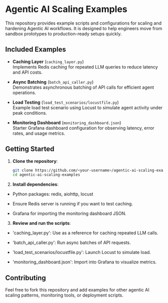 # Agentic AI Scaling Examples

This repository provides example scripts and configurations for scaling and hardening Agentic AI workflows. It is designed to help engineers move from sandbox prototypes to production-ready setups quickly.

## Included Examples

- **Caching Layer** (`caching_layer.py`)  
  Implements Redis caching for repeated LLM queries to reduce latency and API costs.

- **Async Batching** (`batch_api_caller.py`)  
  Demonstrates asynchronous batching of API calls for efficient agent operations.

- **Load Testing** (`load_test_scenarios/locustfile.py`)  
  Example load test scenario using Locust to simulate agent activity under peak conditions.

- **Monitoring Dashboard** (`monitoring_dashboard.json`)  
  Starter Grafana dashboard configuration for observing latency, error rates, and usage metrics.

## Getting Started

1. **Clone the repository**:
   ```bash
   git clone https://github.com/<your-username>/agentic-ai-scaling-examples.git
   cd agentic-ai-scaling-examples

2. **Install dependencies**:

- Python packages: redis, aiohttp, locust

- Ensure Redis server is running if you want to test caching.

- Grafana for importing the monitoring dashboard JSON.

3. **Review and run the scripts**:

- 'caching_layer.py': Use as a reference for caching repeated LLM calls.

- 'batch_api_caller.py': Run async batches of API requests.

- 'load_test_scenarios/locustfile.py': Launch Locust to simulate load.

- 'monitoring_dashboard.json': Import into Grafana to visualize metrics.

## Contributing

Feel free to fork this repository and add examples for other agentic AI scaling patterns, monitoring tools, or deployment scripts.
